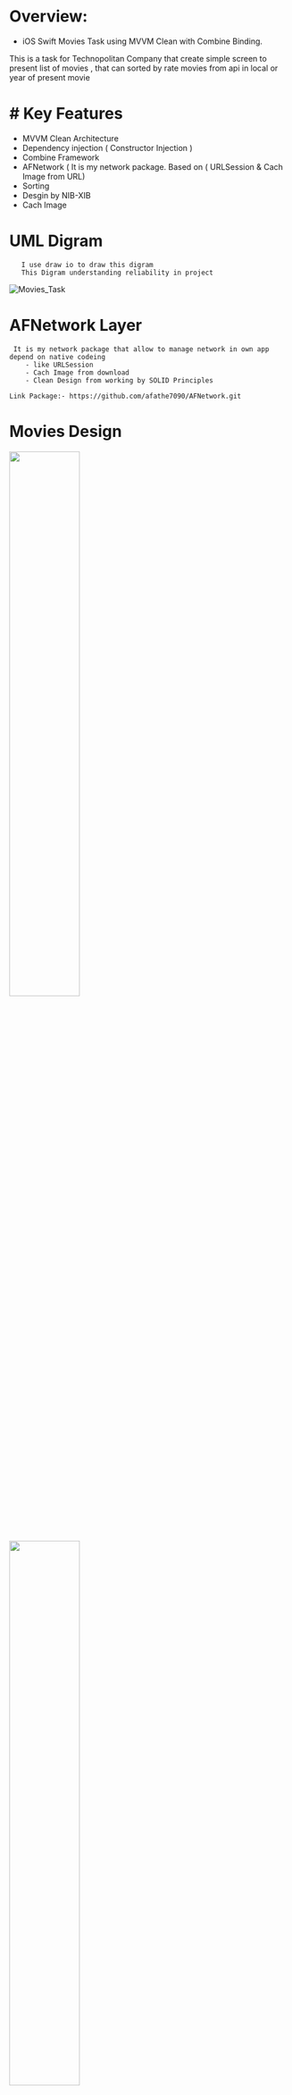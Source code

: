 # Overview:
- iOS Swift Movies Task using MVVM Clean with Combine Binding.

This is a task for Technopolitan Company that create simple screen to present list of movies , that can sorted by rate movies from api in local or year of present movie

# # Key Features

- MVVM Clean Architecture
- Dependency injection ( Constructor Injection )
- Combine Framework
- AFNetwork ( It is my network package. Based on ( URLSession & Cach Image from URL)
- Sorting 
- Desgin by NIB-XIB
- Cach Image 

# UML Digram 

       I use draw io to draw this digram 
       This Digram understanding reliability in project 
![Movies_Task](https://user-images.githubusercontent.com/76500072/216841298-6d15fc1c-2d3d-43a4-a43d-7778e7342e4e.png)

# AFNetwork Layer 

     It is my network package that allow to manage network in own app depend on native codeing
        - like URLSession 
        - Cach Image from download
        - Clean Design from working by SOLID Principles
        
    Link Package:- https://github.com/afathe7090/AFNetwork.git
  
  
 #  Movies Design  
 <img src="https://user-images.githubusercontent.com/76500072/216841788-280ab4bd-7539-4c88-95c8-73b12ecff62a.png" width=50% height=50%> <img src="https://user-images.githubusercontent.com/76500072/216841792-d5fb93be-e167-4a72-9b33-d79c90bb0c2a.png" width=50% height=50%>
 
(https://user-images.githubusercontent.com/76500072/216841788-280ab4bd-7539-4c88-95c8-73b12ecff62a.png | width=100) 
(https://user-images.githubusercontent.com/76500072/216841792-d5fb93be-e167-4a72-9b33-d79c90bb0c2a.png | width=100)
 
 
 

